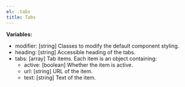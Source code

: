```yaml
---
el: .tabs
title: Tabs
---
```


__Variables:__
* modifier: [string] Classes to modify the default component styling.
* heading: [string] Accessible heading of the tabs.
* tabs: [array] Tab items. Each item is an object containing:
  * active: [boolean] Whether the item is active.
  * url: [string] URL of the item.
  * text: [string] Text of the item.

